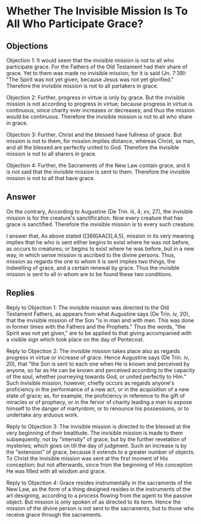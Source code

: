 # Whether The Invisible Mission Is To All Who Participate Grace?

## Objections

Objection 1: It would seem that the invisible mission is not to all who participate grace. For the Fathers of the Old Testament had their share of grace. Yet to them was made no invisible mission; for it is said (Jn. 7:39): "The Spirit was not yet given, because Jesus was not yet glorified." Therefore the invisible mission is not to all partakers in grace.

Objection 2: Further, progress in virtue is only by grace. But the invisible mission is not according to progress in virtue; because progress in virtue is continuous, since charity ever increases or decreases; and thus the mission would be continuous. Therefore the invisible mission is not to all who share in grace.

Objection 3: Further, Christ and the blessed have fullness of grace. But mission is not to them, for mission implies distance, whereas Christ, as man, and all the blessed are perfectly united to God. Therefore the invisible mission is not to all sharers in grace.

Objection 4: Further, the Sacraments of the New Law contain grace, and it is not said that the invisible mission is sent to them. Therefore the invisible mission is not to all that have grace.

## Answer

On the contrary, According to Augustine (De Trin. iii, 4; xv, 27), the invisible mission is for the creature's sanctification. Now every creature that has grace is sanctified. Therefore the invisible mission is to every such creature.

I answer that, As above stated ([369]AA[3],4,5), mission in its very meaning implies that he who is sent either begins to exist where he was not before, as occurs to creatures; or begins to exist where he was before, but in a new way, in which sense mission is ascribed to the divine persons. Thus, mission as regards the one to whom it is sent implies two things, the indwelling of grace, and a certain renewal by grace. Thus the invisible mission is sent to all in whom are to be found these two conditions.

## Replies

Reply to Objection 1: The invisible mission was directed to the Old Testament Fathers, as appears from what Augustine says (De Trin. iv, 20), that the invisible mission of the Son "is in man and with men. This was done in former times with the Fathers and the Prophets." Thus the words, "the Spirit was not yet given," are to be applied to that giving accompanied with a visible sign which took place on the day of Pentecost.

Reply to Objection 2: The invisible mission takes place also as regards progress in virtue or increase of grace. Hence Augustine says (De Trin. iv, 20), that "the Son is sent to each one when He is known and perceived by anyone, so far as He can be known and perceived according to the capacity of the soul, whether journeying towards God, or united perfectly to Him." Such invisible mission, however, chiefly occurs as regards anyone's proficiency in the performance of a new act, or in the acquisition of a new state of grace; as, for example, the proficiency in reference to the gift of miracles or of prophecy, or in the fervor of charity leading a man to expose himself to the danger of martyrdom, or to renounce his possessions, or to undertake any arduous work.

Reply to Objection 3: The invisible mission is directed to the blessed at the very beginning of their beatitude. The invisible mission is made to them subsequently, not by "intensity" of grace, but by the further revelation of mysteries; which goes on till the day of judgment. Such an increase is by the "extension" of grace, because it extends to a greater number of objects. To Christ the invisible mission was sent at the first moment of His conception; but not afterwards, since from the beginning of His conception He was filled with all wisdom and grace.

Reply to Objection 4: Grace resides instrumentally in the sacraments of the New Law, as the form of a thing designed resides in the instruments of the art designing, according to a process flowing from the agent to the passive object. But mission is only spoken of as directed to its term. Hence the mission of the divine person is not sent to the sacraments, but to those who receive grace through the sacraments.